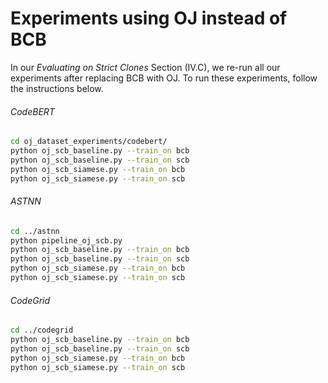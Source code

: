 # Experiments using OJ instead of BCB
In our *Evaluating on Strict Clones* Section (IV.C), we re-run all our experiments after replacing BCB with OJ.
To run these experiments, follow the instructions below.

###### CodeBERT 
```sh
cd oj_dataset_experiments/codebert/
python oj_scb_baseline.py --train_on bcb
python oj_scb_baseline.py --train_on scb
python oj_scb_siamese.py --train_on bcb
python oj_scb_siamese.py --train_on scb
```

###### ASTNN
```sh
cd ../astnn
python pipeline_oj_scb.py
python oj_scb_baseline.py --train_on bcb
python oj_scb_baseline.py --train_on scb
python oj_scb_siamese.py --train_on bcb
python oj_scb_siamese.py --train_on scb
```

###### CodeGrid
```sh
cd ../codegrid
python oj_scb_baseline.py --train_on bcb
python oj_scb_baseline.py --train_on scb
python oj_scb_siamese.py --train_on bcb
python oj_scb_siamese.py --train_on scb
```